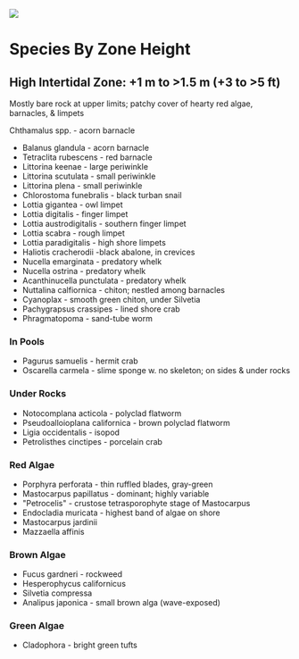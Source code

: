 <a href="https://juncture-digital.org"><img src="https://juncture-digital.org/images/ve-button.png"></a>

<param ve-config
       title="Rocky Shores"
       author="James Watanabe"
       banner="http://web.stanford.edu/group/seanet/images/rocky_shore400.jpg"
       layout="vertical">

<param ve-entity eid="Q3808874" title="Chthamalus spp.">
<param ve-entity eid="Q3809072"><!-- Balanus glandula -->
<param ve-entity eid="Q4301570"><!-- Tetraclita rubescens -->
<param ve-entity eid="Q3169649"><!-- Littorina keenae -->


# Species By Zone Height

## High Intertidal Zone:   +1 m to >1.5 m  (+3 to >5 ft)

Mostly bare rock at upper limits; patchy cover of hearty red algae, barnacles, & limpets

Chthamalus spp. - acorn barnacle

* Balanus glandula - acorn barnacle
* Tetraclita rubescens - red barnacle
* Littorina keenae - large periwinkle
* Littorina scutulata -  small periwinkle
* Littorina plena - small periwinkle
* Chlorostoma funebralis - black turban snail
* Lottia gigantea - owl limpet
* Lottia digitalis - finger limpet
* Lottia austrodigitalis - southern finger limpet
* Lottia scabra - rough limpet
* Lottia paradigitalis - high shore limpets
* Haliotis cracherodii -black abalone, in crevices
* Nucella emarginata - predatory whelk
* Nucella ostrina - predatory whelk
* Acanthinucella punctulata - predatory whelk
* Nuttalina calfiornica - chiton; nestled among barnacles
* Cyanoplax - smooth green chiton, under Silvetia
* Pachygrapsus crassipes - lined shore crab
* Phragmatopoma - sand-tube worm

### In Pools

* Pagurus samuelis - hermit crab
* Oscarella carmela - slime sponge w. no skeleton; on sides & under rocks

### Under Rocks

* Notocomplana acticola - polyclad flatworm
* Pseudoalloioplana californica - brown polyclad flatworm
* Ligia occidentalis - isopod
* Petrolisthes cinctipes - porcelain crab

### Red Algae

* Porphyra perforata - thin ruffled blades, gray-green
* Mastocarpus papillatus - dominant; highly variable
* "Petrocelis" - crustose tetrasporophyte stage of Mastocarpus
* Endocladia muricata - highest band of algae on shore
* Mastocarpus jardinii
* Mazzaella affinis

### Brown Algae

* Fucus gardneri  - rockweed
* Hesperophycus californicus
* Silvetia compressa
* Analipus japonica - small brown alga (wave-exposed)

### Green Algae

* Cladophora - bright green tufts
